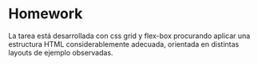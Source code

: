 # Homework
La tarea está desarrollada con css grid y flex-box procurando aplicar una estructura HTML considerablemente adecuada, orientada en distintas layouts de ejemplo observadas.